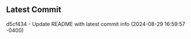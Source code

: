 
## Latest Commit
d5cf434 - Update README with latest commit info (2024-08-29 16:59:57 -0400) <Yunxi-Zhou>
